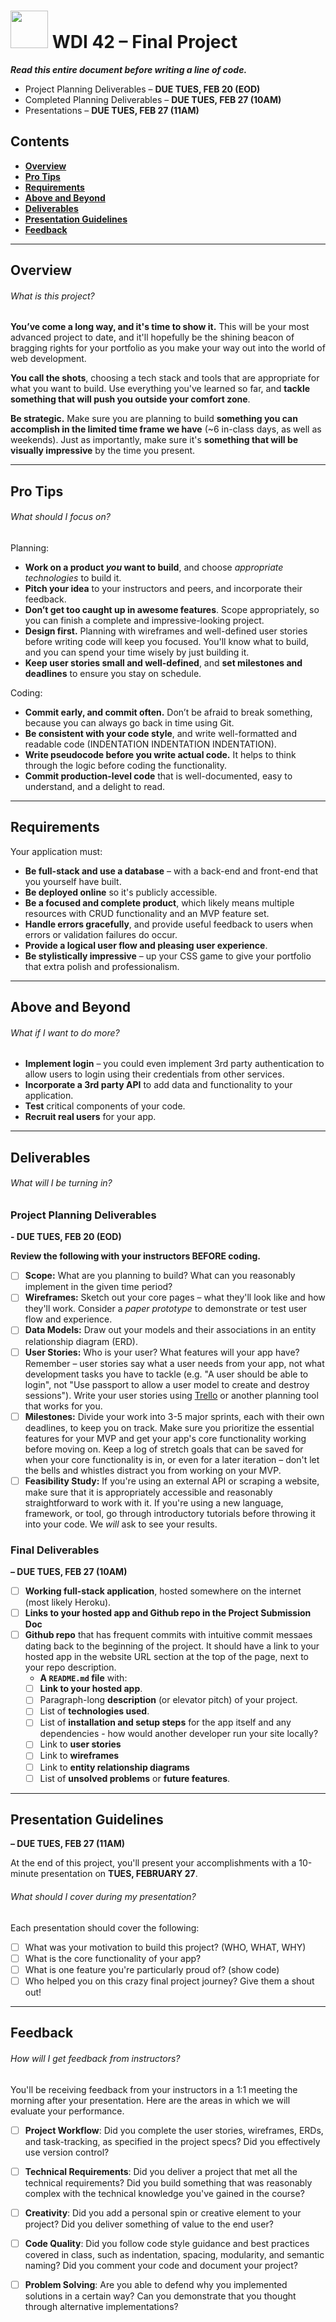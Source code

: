 # <img src="https://cloud.githubusercontent.com/assets/7833470/10899314/63829980-8188-11e5-8cdd-4ded5bcb6e36.png" height="60"> WDI 42 – Final Project
***Read this entire document before writing a line of code.***

* Project Planning Deliverables – **DUE TUES, FEB 20 (EOD)**
* Completed Planning Deliverables – **DUE TUES, FEB 27 (10AM)**
* Presentations – **DUE TUES, FEB 27 (11AM)**

## Contents

* **[Overview](#overview)**
* **[Pro Tips](#pro-tips)**
* **[Requirements](#requirements)**
* **[Above and Beyond](#above-and-beyond)**
* **[Deliverables](#deliverables)**
* **[Presentation Guidelines](#presentation-guidelines)**
* **[Feedback](#feedback)**

---

## Overview

###### What is this project?

**You’ve come a long way, and it's time to show it.** This will be your most advanced project to date, and it'll hopefully be the shining beacon of bragging rights for your portfolio as you make your way out into the world of web development.

**You call the shots**, choosing a tech stack and tools that are appropriate for what you want to build. Use everything you've learned so far, and **tackle something that will push you outside your comfort zone**.

**Be strategic.** Make sure you are planning to build **something you can accomplish in the limited time frame we have** (~6 in-class days, as well as weekends). Just as importantly, make sure it's **something that will be visually impressive** by the time you present.

---

## Pro Tips

###### What should I focus on?

Planning:
* **Work on a product *you* want to build**, and choose _appropriate technologies_ to build it.
* **Pitch your idea** to your instructors and peers, and incorporate their feedback. 
* **Don’t get too caught up in awesome features**. Scope appropriately, so you can finish a complete and impressive-looking project.
* **Design first.** Planning with wireframes and well-defined user stories before writing code will keep you focused. You'll know what to build, and you can spend your time wisely by just building it.
* **Keep user stories small and well-defined**, and **set milestones and deadlines** to ensure you stay on schedule.

Coding: 
* **Commit early, and commit often.** Don’t be afraid to break something, because you can always go back in time using Git.
* **Be consistent with your code style**, and write well-formatted and readable code (INDENTATION INDENTATION INDENTATION).
* **Write pseudocode before you write actual code.** It helps to think through the logic before coding the functionality.
* **Commit production-level code** that is well-documented, easy to understand, and a delight to read.

---

## Requirements

Your application must: 

* **Be full-stack and use a database** – with a back-end and front-end that you yourself have built.
* **Be deployed online** so it's publicly accessible.
* **Be a focused and complete product**, which likely means multiple resources with CRUD functionality and an MVP feature set.
* **Handle errors gracefully**, and provide useful feedback to users when errors or validation failures do occur.
* **Provide a logical user flow and pleasing user experience**.
* **Be stylistically impressive** – up your CSS game to give your portfolio that extra polish and professionalism.

---

## Above and Beyond

###### What if I want to do more?

* **Implement login** – you could even implement 3rd party authentication to allow users to login using their credentials from other services.
* **Incorporate a 3rd party API** to add data and functionality to your application.
* **Test** critical components of your code.
* **Recruit real users** for your app.

---

## Deliverables

###### What will I be turning in?

### Project Planning Deliverables
**- DUE TUES, FEB 20 (EOD)**

**Review the following with your instructors BEFORE coding.**

- [ ] **Scope:** What are you planning to build? What can you reasonably implement in the given time period?
- [ ] **Wireframes:** Sketch out your core pages – what they'll look like and how they'll work. Consider a *paper prototype* to demonstrate or test user flow and experience.
- [ ] **Data Models:** Draw out your models and their associations in an entity relationship diagram (ERD).
- [ ] **User Stories:** Who is your user? What features will your app have? Remember – user stories say what a user needs from your app, not what development tasks you have to tackle (e.g. "A user should be able to login", not "Use passport to allow a user model to create and destroy sessions"). Write your user stories using <a href="https://trello.com" target="_blank">Trello</a> or another planning tool that works for you.
- [ ] **Milestones:** Divide your work into 3-5 major sprints, each with their own deadlines, to keep you on track. Make sure you prioritize the essential features for your MVP and get your app's core functionality working before moving on. Keep a log of stretch goals that can be saved for when your core functionality is in, or even for a later iteration – don't let the bells and whistles distract you from working on your MVP.
- [ ] **Feasibility Study:** If you're using an external API or scraping a website, make sure that it is appropriately accessible and reasonably straightforward to work with it. If you're using a new language, framework, or tool, go through introductory tutorials before throwing it into your code. We *will* ask to see your results.

### Final Deliverables
**– DUE TUES, FEB 27 (10AM)**

- [ ] **Working full-stack application**, hosted somewhere on the internet (most likely Heroku).
- [ ] **Links to your hosted app and Github repo in the Project Submission Doc**
- [ ] **Github repo** that has frequent commits with intuitive commit messaes dating back to the beginning of the project. It should have a link to your hosted app in the website URL section at the top of the page, next to your repo description.
  * **A `README.md` file** with:
  - [ ] **Link to your hosted app**.
  - [ ] Paragraph-long **description** (or elevator pitch) of your project.
  - [ ] List of **technologies used**.
  - [ ] List of **installation and setup steps** for the app itself and any dependencies - how would another developer run your site locally?
  - [ ] Link to **user stories** 
  - [ ] Link to **wireframes** 
  - [ ] Link to **entity relationship diagrams** 
  - [ ] List of **unsolved problems** or **future features**.
---

## Presentation Guidelines
**– DUE TUES, FEB 27 (11AM)**

At the end of this project, you'll present your accomplishments with a 10-minute presentation on **TUES, FEBRUARY 27**.

###### What should I cover during my presentation?

Each presentation should cover the following:

- [ ] What was your motivation to build this project? (WHO, WHAT, WHY)
- [ ] What is the core functionality of your app?
- [ ] What is one feature you're particularly proud of? (show code)
- [ ] Who helped you on this crazy final project journey? Give them a shout out!

---

## Feedback

###### How will I get feedback from instructors?

You'll be receiving feedback from your instructors in a 1:1 meeting the morning after your presentation. Here are the areas in which we will evaluate your performance.

- [ ] **Project Workflow**: Did you complete the user stories, wireframes, ERDs, and task-tracking, as specified in the project specs? Did you effectively use version control?

- [ ] **Technical Requirements**: Did you deliver a project that met all the technical requirements? Did you build something that was reasonably complex with the technical knowledge you've gained in the course?

- [ ] **Creativity**: Did you add a personal spin or creative element to your project? Did you deliver something of value to the end user?

- [ ] **Code Quality**: Did you follow code style guidance and best practices covered in class, such as indentation, spacing, modularity, and semantic naming? Did you comment your code and document your project?

- [ ] **Problem Solving**: Are you able to defend why you implemented solutions in a certain way? Can you demonstrate that you thought through alternative implementations?
